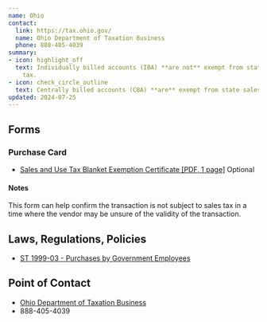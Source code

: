 ```yaml
---
name: Ohio
contact:
  link: https://tax.ohio.gov/
  name: Ohio Department of Taxation Business
  phone: 888-405-4039
summary:
- icon: highlight_off
  text: Individually billed accounts (IBA) **are not** exempt from state sales
    tax.
- icon: check_circle_outline
  text: Centrally billed accounts (CBA) **are** exempt from state sales tax.
updated: 2024-07-25
---
```


## Forms

### Purchase Card

* [Sales and Use Tax Blanket Exemption Certificate [PDF, 1 page]](https://tax.ohio.gov/static/forms/fill-in/sales_and_use/exemption_certificates/st_stec_b_fi.pdf) <span class="usa-tag">Optional</span>

#### Notes

This form can help confirm the transaction is not subject to sales tax in a time where the vendor may be unsure of the validity of the transaction.

## Laws, Regulations, Policies

* [ST 1999-03 - Purchases by Government Employees](https://tax.ohio.gov/business/ohio-business-taxes/sales-and-use/information-releases/st199903)

## Point of Contact
- [Ohio Department of Taxation Business](https://tax.ohio.gov/)
- 888-405-4039
